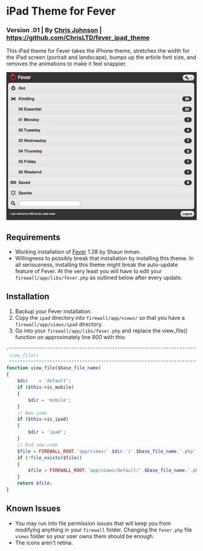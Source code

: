 # iPad Theme for Fever
### Version .01 | By [Chris Johnson](http://chrisltd.com) | https://github.com/ChrisLTD/fever_ipad_theme

This iPad theme for Fever takes the iPhone theme, stretches the width for the iPad screen (portrait and landscape), bumps up the article font size, and removes the animations to make it feel snappier.

![Screenshot](https://github.com/chrisltd/fever_ipad_theme/raw/master/screenshot.png)

## Requirements
* Working installation of [Fever](http://feedafever.com/) 1.28 by Shaun Inman.
* Willingness to possibly break that installation by installing this theme. In all seriousness, installing this theme might break the auto-update feature of Fever. At the very least you will have to edit your `firewall/app/libs/fever.php` as outlined below after every update.

## Installation
1. Backup your Fever installation.
2. Copy the `ipad` directory into `firewall/app/views/` so that you have a `firewall/app/views/ipad` directory.
3. Go into your `firewall/app/libs/fever.php` and replace the view_file() function on approximately line 800 with this:

``` php
/**************************************************************************
 view_file()
 **************************************************************************/
function view_file($base_file_name)
{
	$dir	= 'default';
	if ($this->is_mobile)
	{
		$dir = 'mobile';
	}
	// New code
	if ($this->is_ipad)
	{
		$dir = 'ipad';
	}
	// End new code
	$file = FIREWALL_ROOT.'app/views/'.$dir.'/'.$base_file_name.'.php';
	if (!file_exists($file))
	{
		$file = FIREWALL_ROOT.'app/views/default/'.$base_file_name.'.php';
	}
	return $file;
}
```

## Known Issues
* You may run into file permission issues that will keep you from modifying anything in your `firewall` folder. Changing the `fever.php` file `views` folder so your user owns them should be enough.
* The icons aren't retina.